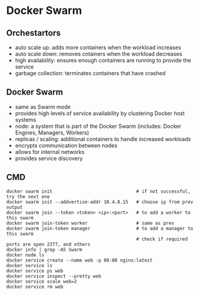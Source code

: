 # Docker Swarm

Orchestartors
-------------
- auto scale up: adds more containers when the workload increases
- auto scale down: removes cntainers when the workload decreases
- high availability: ensures enough containers are running to provide the service
- garbage collection: terminates containers that have crashed

Docker Swarm
------------
- same as Swarm mode
- provides high levels of service availability by clustering Docker host systems
- node: a system that is part of the Docker Swarm (includes: Docker Engines, Managers, Workers)
- replicas / scaling: additional containers to handle increased workloads
- encrypts communication between nodes
- allows for internal networks
- provides service discovery

CMD
---------
```
docker swarm init                               # if not successful, try the next one
docker swarm init --addvertise-addr 10.4.8.15   # choose ip from prev output
docker swarm join --token <token> <ip>:<port>   # to add a worker to this swarm
docker swarm join-token worker                  # same as prev
docker swarm join-token manager                 # to add a manager to this swarm
                                                # check if required ports are open 2377, and others
docker info | grep -A5 Swarm
docker node ls
docker service create --name web -p 80:80 nginx:latest
docker service ls
docker service ps web
docker service inspect --pretty web
docker service scale web=2
docker service rm web
```